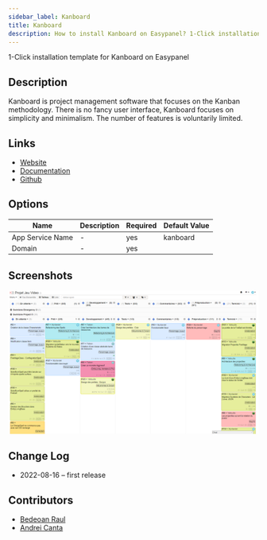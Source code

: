```yaml
---
sidebar_label: Kanboard
title: Kanboard
description: How to install Kanboard on Easypanel? 1-Click installation template for Kanboard on Easypanel
---
```


<!-- generated -->

1-Click installation template for Kanboard on Easypanel

## Description

Kanboard is project management software that focuses on the Kanban methodology. There is no fancy user interface, Kanboard focuses on simplicity and minimalism. The number of features is voluntarily limited.

## Links

- [Website](https://kanboard.org/)
- [Documentation](https://docs.kanboard.org/en/latest/)
- [Github](https://github.com/kanboard/kanboard)

## Options

Name | Description | Required | Default Value
-|-|-|-
App Service Name | - | yes | kanboard
Domain | - | yes | 

## Screenshots

![Kanboard Screenshot](./assets/screenshot.png)

## Change Log

- 2022-08-16 – first release

## Contributors

- [Bedeoan Raul](https://github.com/bedeoan)
- [Andrei Canta](https://github.com/deiucanta)
